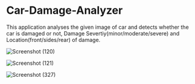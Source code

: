 # Car-Damage-Analyzer
This application analyses the given image of car and detects whether the car is damaged or not, Damage Severtiy(minor/moderate/severe) and Location(front/sides/rear) of damage.

![Screenshot (120)](https://user-images.githubusercontent.com/41136248/88481760-ec8f5e80-cf7a-11ea-8a57-a5ac8fc05282.png)

![Screenshot (121)](https://user-images.githubusercontent.com/41136248/88481778-03ce4c00-cf7b-11ea-8137-8293f3418bc6.png)

![Screenshot (327)](https://user-images.githubusercontent.com/41136248/88481790-147ec200-cf7b-11ea-90bb-3eea642b0646.png)
